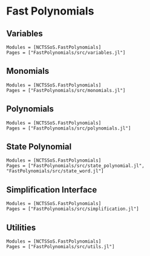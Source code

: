 # Fast Polynomials

## Variables

```@autodocs
Modules = [NCTSSoS.FastPolynomials]
Pages = ["FastPolynomials/src/variables.jl"]
```

## Monomials

```@autodocs
Modules = [NCTSSoS.FastPolynomials]
Pages = ["FastPolynomials/src/monomials.jl"]
```

## Polynomials

```@autodocs
Modules = [NCTSSoS.FastPolynomials]
Pages = ["FastPolynomials/src/polynomials.jl"]
```

## State Polynomial

```@autodocs
Modules = [NCTSSoS.FastPolynomials]
Pages = ["FastPolynomials/src/state_polynomial.jl", "FastPolynomials/src/state_word.jl"]
```

## Simplification Interface

```@autodocs
Modules = [NCTSSoS.FastPolynomials]
Pages = ["FastPolynomials/src/simplification.jl"]
```

## Utilities

```@autodocs
Modules = [NCTSSoS.FastPolynomials]
Pages = ["FastPolynomials/src/utils.jl"]
```
